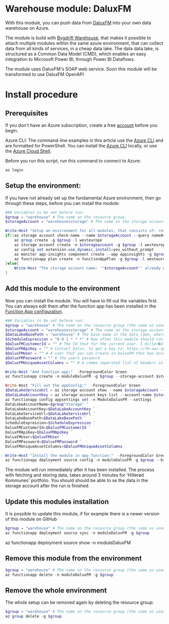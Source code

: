# Warehouse module: DaluxFM

With this module, you can push data from [DaluxFM](https://www.dalux.com/da/fm-overview/) into your own data warehouse on Azure.

The module is build with [Bygdrift Warehouse](https://github.com/Bygdrift/Warehouse), that makes it possible to attach multiple modules within the same azure environment, that can collect data from all kinds of services, in a cheap data lake.
The data data lake, is structured as a Common Data Model (CMD), which enables an easy integration to Microsoft Power BI, through Power BI Dataflows.

The module uses DaluxFM's SOAP web service. Soon this module will be transformed to use DaluxFM OpenAPI 

# Install procedure

## Prerequisites

If you don't have an Azure subscription, create a free [account](https://azure.microsoft.com/free/?ref=microsoft.com&utm_source=microsoft.com&utm_medium=docs&utm_campaign=visualstudio) before you begin.

Azure CLI: The command-line examples in this article use the [Azure CLI](https://docs.microsoft.com/en-us/cli/azure/) and are formatted for PowerShell. You can install the [Azure CLI](https://docs.microsoft.com/en-us/cli/azure/install-azure-cli) locally, or use the [Azure Cloud Shell](https://shell.azure.com/bash).

Before you run this script, run this command to connect to Azure:

```powershell
az login
```

## Setup the environment:

If you have not already set up the fundamental Azure environment, then go through these steps, before you can install the module:

```powershell
### Variables to be set before run:
$group = "warehouse" # The name on the resource group.
$storageAccount = "warehousesstorage" # The name on the storage account. Must be rather globally unique, so the sugested name 'warehousesstorage' will fail. Names must contain 3 to 24 characters numbers and lowercase letters only.

Write-Host "Setup an environment for all modules, that consists of: resource group, storage, application Insights, and a service app plan:"  -ForegroundColor Green
if((az storage account check-name --name $storageAccount --query nameAvailable) -eq "true"){
	az group create -g $group -l westeurope
	az storage account create -n $storageaccount -g $group -l westeurope --sku Standard_GRS --kind StorageV2 --enable-hierarchical-namespace true
	az config set extension.use_dynamic_install=yes_without_prompt
	az monitor app-insights component create --app appinsights -g $group -l westeurope --kind web --application-type web --retention-time 30
	az functionapp plan create -n functionAppPlan -g $group -l westeurope --number-of-workers 1 --sku B2
}else{
	Write-Host "The storage account name: '"$storageAccount"' already exists."  -ForegroundColor Red
}
```

## Add this module to the environment

Now you can install the module.
You will have to fill out the variables first. You can always edit them after the function app has been installed in the [Function App configuration](https://docs.microsoft.com/en-us/azure/azure-functions/functions-how-to-use-azure-function-app-settings?tabs=portal).

```powershell
### Variables to be set before run:
$group = "warehouse" # The name on the resource group (the same as used when setting up the environment)
$storageAccount = "warehousesstorage" # The name on the storage account. Must be rather globally unique, so the sugestedd name 'warehousesstorage' will fail
$DataLakeBasePath = "warehouse" # The base name in the data lake, where data from all the modules are stored.
$ScheduleExpression = "0 0 1 * * *" # How often this module should run. This example runs each night at 1AM UTC. Read more here: https://docs.microsoft.com/en-us/azure/azure-functions/functions-bindings-timer?tabs=csharp#ncrontab-expressions
$DaluxFMCustomerId = "" # The Id that for the current user. I Hiller�d Kommune it is hillerod
$DaluxFMApiKey = "" # Contact Dalux, to get a key to: https://fm-aws-api.dalux.com/sharedservices/externaldataaccessservice.asmx
$DaluxFMUser = "" # A user that you can create in DaluxFM that has access to buildings and assets
$DaluxFMPassword = "" # the users password
$DaluxFMUniqueAssetColumns = "" # A comma seperated list of headers in assets, that should be checked for to se if they contain redundant data and if so, it will raise an error. Can be left blank. 

Write-Host "Add function app:"  -ForegroundColor Green
az functionapp create -n moduleDaluxFM -g $group --storage-account $storageAccount --app-insights appInsights --plan functionAppPlan --functions-version 3

Write-Host "Fill out the appConfig:"  -ForegroundColor Green
$DataLakeServiceUrl = az storage account show --name $storageAccount --query "primaryEndpoints.blob"
$DataLakeAccountKey = az storage account keys list --account-name $storageAccount --query "[0].value"
az functionapp config appsettings set -n ModuleDaluxFM --settings `
DataLakeAccountName=$group"storage" `
DataLakeAccountKey=$DataLakeAccountKey `
DataLakeServiceUrl=$DataLakeServiceUrl `
DataLakeBasePath=$DataLakeBasePath `
ScheduleExpression=$ScheduleExpression `
DaluxFMCustomerId=$DaluxFMCustomerId `
DaluxFMApiKey=$DaluxFMApiKey `
DaluxFMUser=$DaluxFMUser `
DaluxFMPassword=$DaluxFMPassword `
DaluxFMUniqueAssetColumns=$DaluxFMUniqueAssetColumns

Write-Host "Install the module in app function:"  -ForegroundColor Green
az functionapp deployment source config -n moduleDaluxFM -g $group --branch master --manual-integration --repo-url https://github.com/hillerod/Warehouse.Modules.DaluxFM
```

The module will run immediately after it has been installed. The process with fetching and storing data, takes around 3 minutes for 'Hillerød Kommunes' portfolio.
You should should be able to se the data in the storage account after the run is finished.

## Update this modules installation

It is possible to update this module, if for example there is a newer version of this module on GitHub

```powershell
$group = "warehouse" # The name on the resource group (the same as used when setting up the environment)
az functionapp deployment source sync -n moduleDaluxFM -g $group
```
az functionapp deployment source show -n moduleDaluxFM

## Remove this module from the environment

```powershell
$group = "warehouse" # The name on the resource group (the same as used when setting up the environment)
az functionapp delete -n moduleDaluxFM -g $group
```

## Remove the whole environment

The whole setup can be removed again by deleting the resource group:

```powershell
$group = "warehouse" # The name on the resource group (the same as used when setting up the environment)
az group delete -g $group
```

